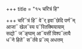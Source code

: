 +++
title = "१५ चरित्रं हि"

+++
चरि᳓त्रं हि᳓ वे᳓र् इवा᳓छेदि पर्ण᳓म्  
आजा᳓ खेल᳓स्य प᳓रितक्मियायाम्  
सद्यो᳓ ज᳓ङ्घाम् आ᳓यसीं विश्प᳓लायै  
ध᳓ने हिते᳓ स᳓र्तवे प्र᳓त्य् अधत्तम्